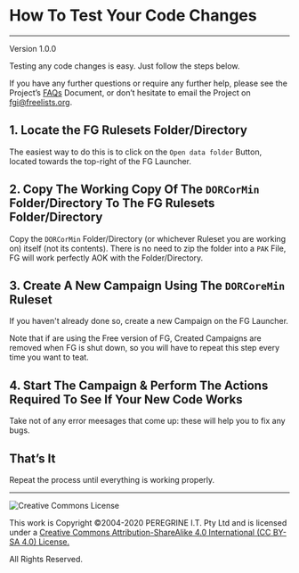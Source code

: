 # How To Test Your Code Changes

---

Version 1.0.0

Testing any code changes is easy. Just follow the steps below.

If you have any further questions or require any further help, please see the Project&rsquo;s [FAQs](https://github.com/Dulux-Oz/FGI/tree/master/Project_Documentation/FAQs.md) Document, or don&rsquo;t hesitate to email the Project on <fgi@freelists.org>.

## 1. Locate the FG Rulesets Folder/Directory

The easiest way to do this is to click on the `Open data folder` Button, located towards the top-right of the FG Launcher.

## 2. Copy The Working Copy Of The `DORCorMin` Folder/Directory To The FG Rulesets Folder/Directory

Copy the `DORCorMin` Folder/Directory (or whichever Ruleset you are working on) itself (not its contents). There is no need to zip the folder into a `PAK` File, FG will work perfectly AOK with the Folder/Directory.

## 3. Create A New Campaign Using The `DORCoreMin` Ruleset

If you haven't already done so, create a new Campaign on the FG Launcher.

Note that if are using the Free version of FG, Created Campaigns are removed when FG is shut down, so you will have to repeat this step every time you want to teat.

## 4. Start The Campaign &amp; Perform The Actions Required To See If Your New Code Works

Take not of any error meesages that come up: these will help you to fix any bugs.

## That&rsquo;s It

Repeat the process until everything is working properly.

---

![Creative Commons License](https://i.creativecommons.org/l/by-sa/4.0/88x31.png "Creative Commons License")

This work is Copyright &copy;2004-2020 PEREGRINE I.T. Pty Ltd and is licensed under a [Creative Commons Attribution-ShareAlike 4.0 International (CC BY-SA 4.0) License.](https://creativecommons.org/licenses/by-sa/4.0/)

All Rights Reserved.
